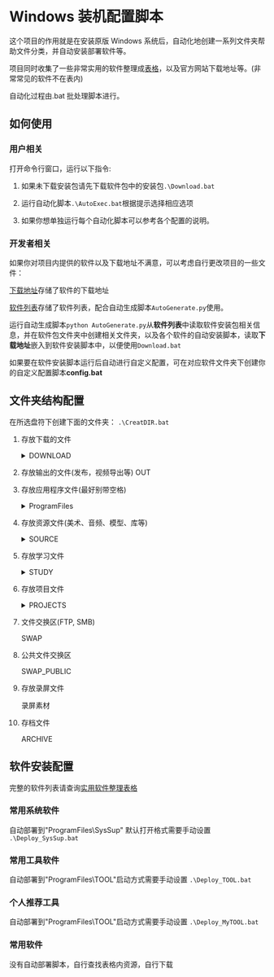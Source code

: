 # Windows 装机配置脚本

这个项目的作用就是在安装原版 Windows 系统后，自动化地创建一系列文件夹帮助文件分类，并自动安装部署软件等。

项目同时收集了一些非常实用的软件整理成[表格](实用软件整理表格.md)，以及官方网站下载地址等。(非常常见的软件不在表内)

自动化过程由.bat 批处理脚本进行。

## 如何使用

### 用户相关

打开命令行窗口，运行以下指令:

1. 如果未下载安装包请先下载软件包中的安装包`.\Download.bat`

2. 运行自动化脚本`.\AutoExec.bat`根据提示选择相应选项

3. 如果你想单独运行每个自动化脚本可以参考各个配置的说明。

### 开发者相关

如果你对项目内提供的软件以及下载地址不满意，可以考虑自行更改项目的一些文件：

[下载地址](./软件包/下载地址.toml)存储了软件的下载地址

[软件列表](./软件包/软件列表.toml)存储了软件列表，配合自动生成脚本`AutoGenerate.py`使用。

运行自动生成脚本`python AutoGenerate.py`从**软件列表**中读取软件安装包相关信息，并在软件包文件夹中创建相关文件夹，以及各个软件的自动安装脚本，读取**下载地址**嵌入到软件安装脚本中，以便使用`Download.bat`

如果要在软件安装脚本运行后自动进行自定义配置，可在对应软件文件夹下创建你的自定义配置脚本**config.bat**

## 文件夹结构配置

在所选盘符下创建下面的文件夹：
`.\CreatDIR.bat`

1. 存放下载的文件
   <details>
   <summary>DOWNLOAD</summary>

   - 可执行文件
   - 压缩包
   - 文档
   - 视频
   - 音频
   - 图片
   - 镜像
   - 常规

   </details>

2. 存放输出的文件(发布，视频导出等)
   OUT

3. 存放应用程序文件(最好别带空格)
   <details>
   <summary>ProgramFiles</summary>

   - APP (常规程序)
   - GAMES (游戏)
   - SysSup (系统软件默认应用)
   - TOOL (小工具)
   - Develop (开发)

   </details>

4. 存放资源文件(美术、音频、模型、库等)
   <details>
   <summary>SOURCE</summary>

   - Model
   - - Building
   - - Character
   - - Environment
   - - Furniture
   - - Weapon
   - - Daily (日用品)
   - - Other
   - Texture
   - Sound
   - Image
   - Lib
   - Other

   </details>

5. 存放学习文件
   <details>
   <summary>STUDY</summary>

   - 离线文档
   - - 说明书
   - - 电子
   - - 程序设计
   - 教材资料
   - 奇思妙想
   - 笔记

   </details>

6. 存放项目文件
   <details>
   <summary>PROJECTS</summary>

   - Blender
   - Program
   - - Minecraft
   - - Android
   - - QT
   - - Cpp
   - - Rust
   - - Python
   - - Web
   - Electronics
   - - SystemVerilog
   - - VerilogHDL
   - - STM32
   - - ESP32
   - - Arduino
   - Github
   - UE
   - Unity3D
   - Video
   - Other

   </details>

7. 文件交换区(FTP, SMB)

   SWAP

8. 公共文件交换区

   SWAP_PUBLIC

9. 存放录屏文件

   录屏素材

10. 存档文件

    ARCHIVE

## 软件安装配置

完整的软件列表请查询[实用软件整理表格](实用软件整理表格.md)

### 常用系统软件

自动部署到"ProgramFiles\SysSup" 默认打开格式需要手动设置
`.\Deploy_SysSup.bat`

### 常用工具软件

自动部署到"ProgramFiles\TOOL"启动方式需要手动设置
`.\Deploy_TOOL.bat`

### 个人推荐工具

自动部署到"ProgramFiles\TOOL"启动方式需要手动设置
`.\Deploy_MyTOOL.bat`

### 常用软件

没有自动部署脚本，自行查找表格内资源，自行下载
